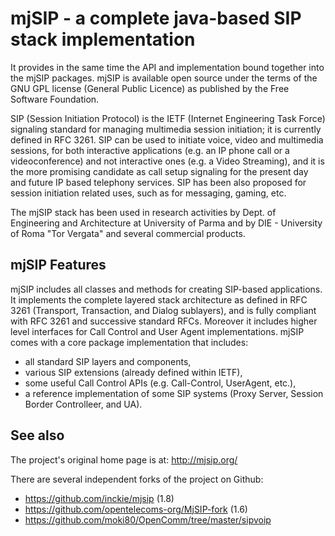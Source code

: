 # mjSIP - a complete java-based SIP stack implementation 

It provides in the same time the API and implementation bound together into the mjSIP packages. mjSIP is available open 
source under the terms of the GNU GPL license (General Public Licence) as published by the Free Software Foundation.

SIP (Session Initiation Protocol) is the IETF (Internet Engineering Task Force) signaling standard for managing 
multimedia session initiation; it is currently defined in RFC 3261. SIP can be used to initiate voice, video and 
multimedia sessions, for both interactive applications (e.g. an IP phone call or a videoconference) and not interactive 
ones (e.g. a Video Streaming), and it is the more promising candidate as call setup signaling for the present day and 
future IP based telephony services. SIP has been also proposed for session initiation related uses, such as for 
messaging, gaming, etc.

The mjSIP stack has been used in research activities by Dept. of Engineering and Architecture at University of Parma and 
by DIE - University of Roma "Tor Vergata" and several commercial products.

## mjSIP Features

mjSIP includes all classes and methods for creating SIP-based applications. It implements the complete layered stack 
architecture as defined in RFC 3261 (Transport, Transaction, and Dialog sublayers), and is fully compliant with RFC 3261 
and successive standard RFCs. Moreover it includes higher level interfaces for Call Control and User Agent 
implementations. mjSIP comes with a core package implementation that includes:

* all standard SIP layers and components,
* various SIP extensions (already defined within IETF),
* some useful Call Control APIs (e.g. Call-Control, UserAgent, etc.),
* a reference implementation of some SIP systems (Proxy Server, Session Border Controlleer, and UA).

## See also

The project's original home page is at: http://mjsip.org/
 
There are several independent forks of the project on Github:
 
* https://github.com/inckie/mjsip (1.8)
* https://github.com/opentelecoms-org/MjSIP-fork (1.6)
* https://github.com/moki80/OpenComm/tree/master/sipvoip
